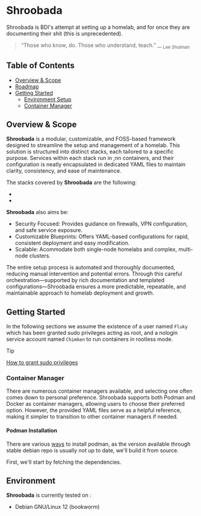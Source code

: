 # Shroobada
Shroobada is BDI's attempt at setting up a homelab, and for once they are documenting their shit (this is unprecedented).

> “Those who know, do. Those who understand, teach.” <sub>― Lee Shulman </sub>

## Table of Contents

- [Overview & Scope](#overview--scope)
- [Roadmap](#roadmap)
- [Getting Started](#getting-started)
  - [Environment Setup](#environment-setup)
  - [Container Manager](#container-manager)

## Overview & Scope
**Shroobada** is a modular, customizable, and FOSS-based framework designed to streamline the setup and management of a homelab. This solution is structured into distinct stacks, each tailored to a specific purpose. Services within each stack run in ;nn containers, and their configuration is neatly encapsulated in dedicated YAML files to maintain clarity, consistency, and ease of maintenance.

The stacks covered by **Shroobada** are the following:

- 
- 

**Shroobada** also aims be:

- Security Focused: Provides guidance on firewalls, VPN configuration, and safe service exposure.
- Customizable Blueprints: Offers YAML-based configurations for rapid, consistent deployment and easy modification.
- Scalable: Acommodate both single-node homelabs and complex, multi-node clusters.

The entire setup process is automated and thoroughly documented, reducing manual intervention and potential errors. Through this careful orchestration—supported by rich documentation and templated configurations—Shroobada ensures a more predictable, repeatable, and maintainable approach to homelab deployment and growth.



## Getting Started



In the following sections we assume the existence of a user named `Fluky` which has been granted sudo privileges acting as root, and a nologin service account named `Chimken` to run containers in rootless mode.

> [!TIP]
> [How to grant sudo privileges](./code_blocks.md#grant-sudo-privileges)


### Container Manager
There are numerous container managers available, and selecting one often comes down to personal preference. Shroobada supports both Podman and Docker as container managers, allowing users to choose their preferred option. However, the provided YAML files serve as a helpful reference, making it simpler to transition to other container managers if needed.

#### Podman Installation
There are various [ways](https://github.com/containers/podman.io/blob/main/docs/installation.md) to install podman, as the version available through stable debian repo is usually not up to date, we'll build it from source.

First, we'll start by fetching the dependencies.

## Environment
**Shroobada** is currently tested on :
- Debian GNU/Linux 12 (bookworm)